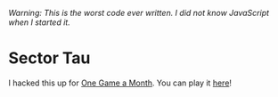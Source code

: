 *Warning: This is the worst code ever written. I did not know JavaScript when I
started it.*


# Sector Tau

I hacked this up for [One Game a Month]. You can play it [here]!

[One Game a Month]: http://onegameamonth.com
[here]: http://sleeparrow.itch.io/sector-tau
